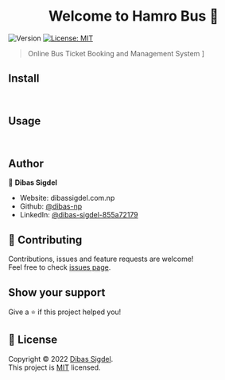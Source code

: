 <h1 align="center">Welcome to Hamro Bus 👋</h1>
<p>
  <img alt="Version" src="https://img.shields.io/badge/version-  -blue.svg?cacheSeconds=2592000" />
  <a href="https://choosealicense.com/licenses/mit/" target="_blank">
    <img alt="License:  MIT" src="https://img.shields.io/badge/License- MIT-yellow.svg" />
  </a>
</p>

> Online Bus Ticket Booking and Management System
]

## Install

```npm install
 
```

## Usage

```npm run dev
 
```


## Author

👤 **Dibas Sigdel**

* Website: 	dibassigdel.com.np
* Github: [@dibas-np](https://github.com/dibas-np)
* LinkedIn: [@dibas-sigdel-855a72179](https://linkedin.com/in/dibas-sigdel-855a72179)

## 🤝 Contributing

Contributions, issues and feature requests are welcome!<br />Feel free to check [issues page](https://github.com/dibas-np/HamroBus/issues). 


## Show your support

Give a ⭐️ if this project helped you!



## 📝 License

Copyright © 2022 [Dibas Sigdel](https://github.com/dibas-np).<br />
This project is [ MIT](https://choosealicense.com/licenses/mit/) licensed.


